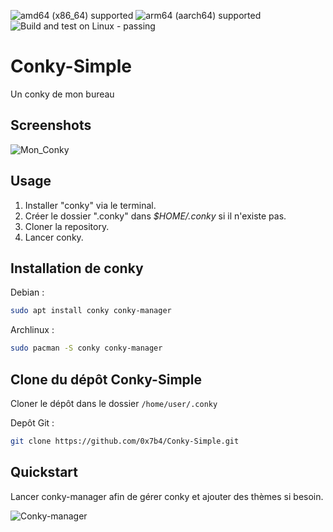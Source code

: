 ![amd64 (x86_64) supported](https://github.com/0x7b4/Conky-Simple/assets/29344965/205f5b9c-45e6-41dc-9891-40eb53330d8b)
![arm64 (aarch64) supported](https://github.com/0x7b4/Conky-Simple/assets/29344965/2478a28c-1a8b-4ebe-9b71-b16b50697bb1)
![Build and test on Linux - passing](https://github.com/0x7b4/Conky-Simple/assets/29344965/87baa2fc-a69e-48d3-bf86-ef2506107946)

# Conky-Simple
Un conky de mon bureau


## Screenshots

![Mon_Conky](https://github.com/0x7b4/Conky-Simple/assets/29344965/eeb85129-db52-4920-945c-bfec7adefe95)


## Usage
1. Installer "conky" via le terminal.
2. Créer le dossier ".conky" dans *$HOME/.conky* si il n'existe pas.
3. Cloner la repository.
4. Lancer conky.

## Installation de conky

Debian :
```bash
sudo apt install conky conky-manager
```
Archlinux :
```bash
sudo pacman -S conky conky-manager
```

## Clone du dépôt Conky-Simple
 Cloner le dépôt dans le dossier
 `/home/user/.conky`

Depôt Git :
```bash
git clone https://github.com/0x7b4/Conky-Simple.git
```

## Quickstart

Lancer conky-manager afin de gérer conky et ajouter des thèmes si besoin.

![Conky-manager](https://github.com/0x7b4/Conky-Simple/assets/29344965/f64361fb-b41f-4dfa-a0d4-8e0da99bc8db)










